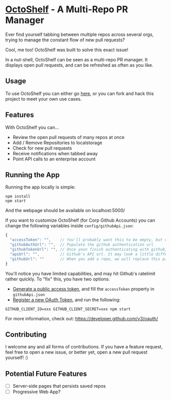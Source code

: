 # [OctoShelf](http://www.octoshelf.com/) - A Multi-Repo PR Manager

Ever find yourself tabbing between multiple repos across several orgs,
trying to manage the constant flow of new pull requests?

Cool, me too! OctoShelf was built to solve this exact issue!

In a nut-shell, OctoShelf can be seen as a multi-repo PR manager. It displays
open pull requests, and can be refreshed as often as you like.

## Usage

To use OctoShelf you can either go [here](http://www.octoshelf.com/),
or you can fork and hack this project to meet your own use cases.

## Features

With OctoShelf you can...

* Review the open pull requests of many repos at once
* Add / Remove Repositories to localstorage
* Check for new pull requests
* Receive notifications when tabbed away
* Point API calls to an enterprise account

## Running the App

Running the app locally is simple:

```
npm install
npm start
```

And the webpage should be available on localhost:5000/

If you want to customize OctoShelf (for Corp Github Accounts) you can change
the following variables inside `config/githubApi.json`:

```javascript
{
  "accessToken": "",    // You'll probably want this to be empty, but useful if you're using a personal access token
  "githubAuthUrl": "",  // Populate the github authentication url
  "githubTokenUrl": "", // Once youn finish authenticating with github, we'll hit this url to grab an access token
  "apiUrl": "",         // Github's API url. It may look a little different for enterprise hosts
  "githubUrl": ""       // When you add a repo, we will replace this part with `apiUrl`
}
```

You'll notice you have limited capabilities, and may hit Github's ratelimit rather quickly.
To "fix" this, you have two options:

* [Generate a public access token](https://github.com/settings/tokens/new), and fill the `accessToken` property in `githubApi.json`
* [Register a new OAuth Token](https://github.com/settings/applications/new), and run the following:

```
GITHUB_CLIENT_ID=xxx GITHUB_CLIENT_SECRET=xxx npm start
```

For more information, check out: https://developer.github.com/v3/oauth/

## Contributing

I welcome any and all forms of contributions. If you have a feature request, feel
free to open a new issue, or better yet, open a new pull request yourself! :)

## Potential Future Features

- [ ] Server-side pages that persists saved repos
- [ ] Progressive Web App?